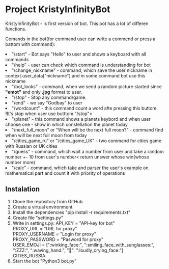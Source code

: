 # Project KristyInfinityBot

KristyInfinityBot - is first version of bot. This bot has a lot of differen functions.

Comands in the bot(for command user can write a commend or press a battom with command):
<li>"/start"  - Bot says "Hello" to user and shows a keyboard with all commands</li>
<li>"/help"  - user can check which command is understanding for bot  </li>
<li>"/change_nickname" - command, which save the user nickname in context.user_data["nickname"] and in some command bot use this nickname </li>
<li>"/bot_looks"  - command, when we send a random picture started since <b>"emot"</b> and only <b>.jpg</b> format to user. </li>
<li>"/stop"  - Stop any command/game.</li>
<li>"/end" - we say "Godbay" to user</li>
<li>"/wordcount"  - this command count a word afte pressing this buttom. <b>!</b>It's stop when user use butttom "/stop">
<li>"/planet" - this command shows a planets keybord and when user choose one - show in which constellation the planet today </li>
<li> "/next_full_moon" or "When will be the next full moon?" - command find when will be next full moon from today </li>
<li>"/cities_game_ru" or "/cities_game_UK"  - two command for cities game with Russian or UK cities </li>
<li>"/guess"  - command, which wait a number from user and take a random number +- 10 from user's number< return unswer whose win(whose number more)</li>
<li>"/calc"  - command, which take and parser the user's example on mathematical part and count it with priority of operations </li>


## Instalation

1. Clone the repository from GitHub
2. Create a virtual environment 
3. Install the dependencies "pip install -r requirements.txt"
4. Create file "settings.py"
5. Write in settings.py:
    API_KEY = "API-key for bot"<br> 
    PROXY_URL = "URL for proxy"<br> 
    PROXY_USERNAME = "Login for proxy"<br> 
    PROXY_PASSWORD = "Pasword for proxy"<br> 
    USER_EMOJI = [":winking_face:", ":smiling_face_with_sunglasses:", ":ZZZ:", ":waving_hand:", ":paw_prints:", ":loudly_crying_face:"]<br> 
    CITIES_RUSSIA <br> 
6. Start the bot "Python3 bot.py"